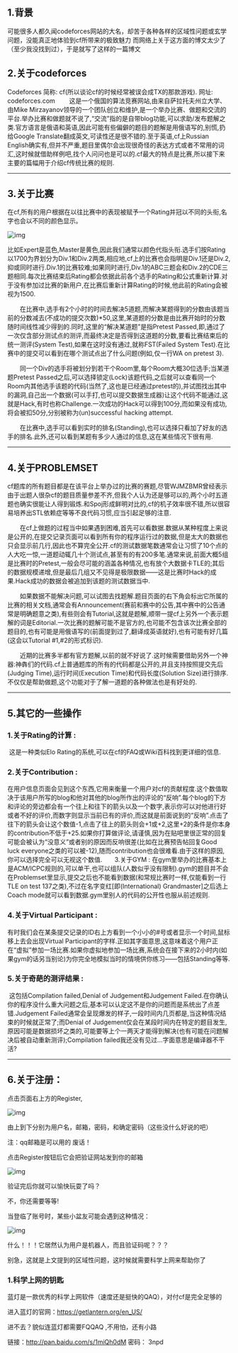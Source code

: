## 1.背景

可能很多人都久闻codeforces网站的大名，却苦于各种各样的区域性问题或玄学问题，没能真正地体验到cf所带来的极致魅力
而网络上关于这方面的博文太少了（至少我没找到过），于是就写了这样的一篇博文

 

## 2.关于codeforces

 

Codeforces
简称: cf(所以谈论cf的时候经常被误会成TX的那款游戏).
网址: codeforces.com
　　这是一个俄国的算法竞赛网站,由来自萨拉托夫州立大学、由Mike Mirzayanov领导的一个团队创立和维护,是一个举办比赛、做题和交流的平台.举办比赛和做题就不说了,“交流”指的是自带blog功能,可以求助/发布题解之类.官方语言是俄语和英语,因此可能有些偏僻的题目的题解是用俄语写的,别慌,扔给Google Translate翻成英文,可读性还是很不错的.至于英语,cf上Russian English确实有,但并不严重,题目里偶尔会出现很奇怪的表达方式或者不常用的词汇,这时候就借助样例吧,找个人问问也是可以的.cf最大的特点是比赛,所以接下来主要的篇幅用于介绍cf传统比赛的规则.

 

------

 

## 3.关于比赛

​    在cf,所有的用户根据在以往比赛中的表现被赋予一个Rating并冠以不同的头衔,名字也会以不同的颜色显示。

 

  ![img](https://images2017.cnblogs.com/blog/1101866/201710/1101866-20171001090342325-53945838.png)

 

​    比如Expert是蓝色,Master是黄色,因此我们通常以颜色代指头衔.选手们按Rating以1700为界划分为Div.1和Div.2两类,相应地,cf上的比赛也会指明是Div.1还是Div.2,抑或同时进行.Div.1的比赛较难;如果同时进行,Div.1的ABC三题会和Div.2的CDE三题相同.每次比赛结束后Rating都会依据此前各个选手的Rating和公式重新计算.对于没有参加过比赛的新用户,在比赛后重新计算Rating的时候,他此前的Rating会被视为1500.


　　在比赛中,选手有2个小时的时间去解决5道题,而解决某题得到的分数由该题当前的分数减去(不成功的提交次数)*50,这里,某道题的分数是由比赛开始时的分数随时间线性减少得到的.同时,这里的“解决某道题”是指Pretest Passed,即,通过了一次仅含部分测试点的测评,而最终决定是否得到这道题的分数,要看比赛结束后的统一测评(System Test),如果在这时没有通过,就称FST(Failed System Test).在比赛中的提交可以看到在哪个测试点出了什么问题(例如,仅一行WA on pretest 3).


　　同一个Div的选手将被划分到若干个Room里,每个Room大概30位选手;当某道题Pretest Passed之后,可以选择锁定(Lock)该题代码,之后就可以查看同一个Room内其他选手该题的代码(当然了,这也是已经通过pretest的),并试图找出其中的漏洞,自己出一个数据(可以手打,也可以提交数据生成器)让这个代码不能通过,这就是Hack,有时也称Challenge.一次成功的Hack可以得到100分,而如果没有成功,将会被扣50分,分别被称为(un)successful hacking attempt.


　　在比赛中,选手可以看到实时的排名(Standing),也可以选择只看加了好友的选手的排名.此外,还可以看到某题有多少人通过的信息,这在某些情况下很有用.

 

------

 

## 4.关于PROBLEMSET

 

​    cf题库的所有题目都是在该平台上举办过的比赛的赛题,尽管WJMZBMR曾经表示由于出题人很杂cf的题目质量参差不齐,但我个人认为还是够可以的,两个小时五道题也确实很能让人得到锻炼.和Spoj形成鲜明对比的,cf的机子效率很不错,所以很容易培养出STL依赖症等等不良代码习惯,应当引起足够的注意.


　　在cf上做题的过程当中如果遇到困难,首先可以看数据.数据从某种程度上来说是公开的,在提交记录页面可以看到所有你的程序运行过的数据,但是太大的数据也只会显示前几行,因此也不算完全公开.cf的测试数据笔数通常会让习惯了10个点的人大吃一惊,一道题动辄几十个测试点,甚至有的有200多笔.通常来说,前面大概5组是比赛时的Pretest,一般会尽可能的涵盖各种情况,也有放个大数据卡TLE的;其后的数据规模递增,但是最后几组又不见得是极限数据——这是比赛时Hack的成果.Hack成功的数据会被追加到该题的测试数据当中.


　　如果数据不能解决问题,可以试图去找题解.题目页面的右下角会标出它所属的比赛的相关文档,通常会有Announcement(赛前和赛中的公告,其中赛中的公告通常是明确题意之类),有些则会有Tutorial,这就是题解,顺带一提cf上另外一个表示题解的词是Editorial.一次比赛的题解可能不是官方的,也可能不包含该次比赛全部的题目的,也有可能是用俄语写的(前面提到过了,翻译成英语就好),也有可能有好几篇(这会以Tutorial #1,#2的形式标识).


　　近期的比赛多半都有官方题解,以前的就不好说了.这时候需要借助另外一个神器:神犇们的代码.cf上普通题库的所有的代码都是公开的,并且支持按照提交先后(Judging Time),运行时间(Execution Time)和代码长度(Solution Size)进行排序.不仅仅是帮助做题,这个功能对于了解一道题的各种做法也是有好处的.

 

------

 

## 5.其它的一些操作

###     1.关于Rating的计算 :

​    这是一种类似Elo Rating的系统,可以在cf的FAQ或Wiki百科找到更详细的信息.　　

###     2.关于Contribution :

​    在用户信息页面会见到这个东西,它用来衡量一个用户对cf的贡献程度.这个数值取决于该用户所写的blog和他对其他的blog所作出的评论的“反响”.每个blog的下方和评论的旁边都会有一个往上和往下的箭头以及一个数字,表示你可以对他进行好或者不好的评价,而数字则显示当前已有的评价,而这就是前面说到的“反响”.点击了往下的箭头会让这个数值-1,点击了往上的箭头则会+1或+2,这里+2的条件是你本身的contribution不低于+25.如果你打算做评论,请谨慎,因为在贴吧里很正常的回复可能会被认为“没意义”或者别的原因而反响很差(比如在比赛预告帖回复Good luck everyone之类的可以被-12),随而contribution也会很难看.由于这样的原因,你可以选择完全可以无视这个数值.　　3.关于GYM : 在gym里举办的比赛基本上是ACM/ICPC规则的,可以单干,也可以组队(人数似乎没有限制).gym的题目并不会在Problemset里显示,提交之后也不能看到数据(和常规比赛时一样,仅能看到一行TLE on test 137之类),不过在名字变红[即(International) Grandmaster]之后选上Coach mode就可以看到数据.gym里别人的代码的公开性也服从前述规则.

###     4.关于Virtual Participant :

​    有时我们会在某条提交记录的ID右上方看到一个小小的#号或者显示一个时间,鼠标移上去会出现Virtual Participant的字样.正如其字面意思,这意味着这个用户正在“虚拟”参加一场比赛.如果你虚拟地参加一场比赛,系统会在接下来的2小时内(如果gym的话另当别论)为你完全地模拟当时的情境供你练习——包括Standing等等.　　

###     5.关于奇葩的测评结果 :

​    这包括Compilation failed,Denial of Judgement和Judgement Failed.在你确认你的程序没什么重大问题之后,基本可以认定这不是你的问题而是系统出了点差错.Judgement Failed通常会呈现爆发的样子,一段时间内几页都是,当这种情况结束的时候就正常了;而Denial of Judgement仅会在某段时间内在特定的题目发生,原因可能是数据损坏之类的,可能要等上个一两天才能得到解决(也有可能在问题解决后被自动重新测评);Compilation failed我还没有见过...字面意思是编译器不干活?

 

------

 

## 6.关于注册：

点击页面右上方的Register,

![img](https://images2017.cnblogs.com/blog/1101866/201710/1101866-20171001091717950-1498643356.png)

由上到下分别为用户名，邮箱，密码，和确定密码（这些没什么好说的吧）

注：qq邮箱是可以用的 废话！

点击Register按钮后它会把验证网站发到你的邮箱

![img](https://images2017.cnblogs.com/blog/1101866/201710/1101866-20171001092112184-962072809.png)

验证完后你就可以愉快玩耍了吗？

不，你还需要等等!

当登临了账号时，某些小盆友可能会遇到这种情况：

![img](https://images2017.cnblogs.com/blog/1101866/201710/1101866-20171001092335544-1727471507.png)

什么！！！它居然认为用户是机器人，而且验证码呢？？？

别急，这就是上文提到的区域性问题，这时候就需要科学上网来帮助你了

### 1.科学上网的钥匙

蓝灯是一款优秀的科学上网软件（速度还是挺快的QAQ），对付cf是完全足够的

进入蓝灯的官网：https://getlantern.org/en_US/

进不去？貌似连蓝灯都需要FQQAQ ,不用怕，还有小路

链接：http://pan.baidu.com/s/1miQh0dM  密码： 3npd